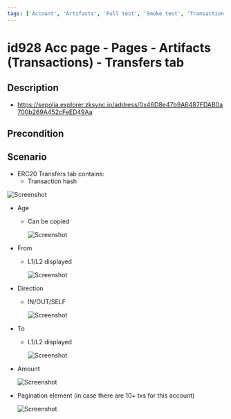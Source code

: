 ```yaml
---
tags: ['Account', 'Artifacts', 'Full test', 'Smoke test', 'Transaction', 'Active']
---
```


# id928 Acc page - Pages - Artifacts (Transactions) -  Transfers tab

## Description
  - https://sepolia.explorer.zksync.io/address/0x46D8e47b9A6487FDAB0a700b269A452cFeED49Aa

## Precondition


## Scenario
- ERC20 Transfers tab contains:
    - Transaction hash

![Screenshot](../../../../static/img/Pages/AccountsPage/id928_1.png)

- Age
    - Can be copied

      ![Screenshot](../../../../static/img/Pages/AccountsPage/id928_2.png)

- From
    - L1/L2 displayed

      ![Screenshot](../../../../static/img/Pages/AccountsPage/id928_3.png)

- Direction
    - IN/OUT/SELF

      ![Screenshot](../../../../static/img/Pages/AccountsPage/id928_4.png)

- To
    - L1/L2 displayed

      ![Screenshot](../../../../static/img/Pages/AccountsPage/id928_5.png)

- Amount

  ![Screenshot](../../../../static/img/Pages/AccountsPage/id928_6.png)

- Pagination element (in case there are 10+ txs for this account)

  ![Screenshot](../../../../static/img/Pages/AccountsPage/id928_7.png)